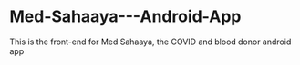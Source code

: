 # Med-Sahaaya---Android-App
This is the front-end for Med Sahaaya, the COVID and blood donor android app
